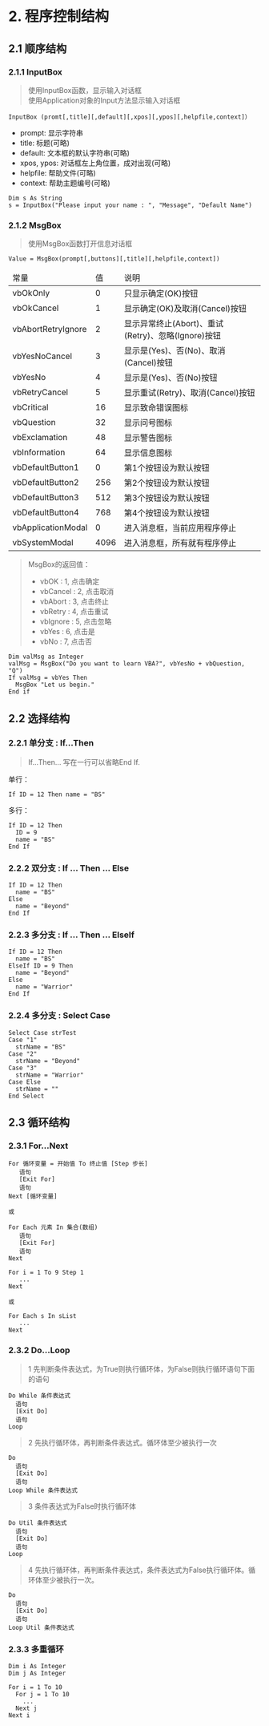 # 2. 程序控制结构

## 2.1 顺序结构

### 2.1.1 InputBox

  > 使用InputBox函数，显示输入对话框  
    使用Application对象的Input方法显示输入对话框
 
 ~~~
 InputBox (promt[,title][,default][,xpos][,ypos][,helpfile,context]）
 ~~~
 
  * prompt: 显示字符串
  * title: 标题(可略)
  * default: 文本框的默认字符串(可略)
  * xpos, ypos: 对话框左上角位置，成对出现(可略)
  * helpfile: 帮助文件(可略)
  * context: 帮助主题编号(可略)

~~~
Dim s As String
s = InputBox("Please input your name : ", "Message", "Default Name")
~~~

### 2.1.2 MsgBox

  > 使用MsgBox函数打开信息对话框

~~~
Value = MsgBox(prompt[,buttons][,title][,helpfile,context]) 
~~~

<table>
  <thead>
    <td> 常量 </td>
    <td> 值 </td>
    <td>说明</td>
  </thead>
  <tr>
    <td> vbOkOnly </td>
    <td> 0 </td>
    <td> 只显示确定(OK)按钮 </td>
  </tr>
  <tr>
    <td> vbOkCancel </td>
    <td> 1 </td>
    <td> 显示确定(OK)及取消(Cancel)按钮 </td>
  </tr>
  <tr>
    <td> vbAbortRetryIgnore </td>
    <td> 2 </td>
    <td> 显示异常终止(Abort)、重试(Retry)、忽略(Ignore)按钮 </td>
  </tr>
  <tr>
    <td> vbYesNoCancel </td>
    <td> 3 </td>
    <td> 显示是(Yes)、否(No)、取消(Cancel)按钮 </td>
  </tr>
  <tr>
    <td> vbYesNo </td>
    <td> 4 </td>
    <td> 显示是(Yes)、否(No)按钮 </td>
  </tr>
  <tr>
    <td> vbRetryCancel </td>
    <td> 5 </td>
    <td> 显示重试(Retry)、取消(Cancel)按钮  </td>
  </tr>
  <tr>
    <td> vbCritical </td>
    <td> 16 </td>
    <td> 显示致命错误图标 </td>
  </tr>
  <tr>
    <td> vbQuestion </td>
    <td> 32 </td>
    <td> 显示问号图标 </td>
  </tr>
  <tr>
    <td> vbExclamation </td>
    <td> 48 </td>
    <td> 显示警告图标 </td>
  </tr>
  <tr>
    <td> vbInformation </td>
    <td> 64 </td>
    <td> 显示信息图标 </td>
  </tr>
  <tr>
    <td> vbDefaultButton1 </td>
    <td> 0 </td>
    <td> 第1个按钮设为默认按钮 </td>
  </tr>
  <tr>
    <td> vbDefaultButton2 </td>
    <td> 256 </td>
    <td> 第2个按钮设为默认按钮 </td>
  </tr>
  <tr>
    <td> vbDefaultButton3 </td>
    <td> 512 </td>
    <td> 第3个按钮设为默认按钮 </td>
  </tr>
  <tr>
    <td> vbDefaultButton4 </td>
    <td> 768 </td>
    <td> 第4个按钮设为默认按钮 </td>
  </tr>
  <tr>
    <td> vbApplicationModal </td>
    <td> 0 </td>
    <td> 进入消息框，当前应用程序停止 </td>
  </tr>
  <tr>
    <td> vbSystemModal </td>
    <td> 4096 </td>
    <td> 进入消息框，所有就有程序停止 </td>
  </tr>
</table>


> MsgBox的返回值：  
> * vbOK : 1, 点击确定
> * vbCancel : 2, 点击取消
> * vbAbort : 3, 点击终止
> * vbRetry : 4, 点击重试
> * vbIgnore : 5, 点击忽略
> * vbYes : 6, 点击是
> * vbNo : 7, 点击否

~~~
Dim valMsg as Integer
valMsg = MsgBox("Do you want to learn VBA?", vbYesNo + vbQuestion, "Q")
If valMsg = vbYes Then
  MsgBox "Let us begin."
End if
~~~

## 2.2 选择结构

### 2.2.1 单分支 : If...Then

> If...Then... 写在一行可以省略End If.

单行：

~~~
If ID = 12 Then name = "BS"
~~~

多行：

~~~
If ID = 12 Then
  ID = 9
  name = "BS"
End If
~~~

### 2.2.2 双分支 : If ... Then ... Else

~~~
If ID = 12 Then
  name = "BS"
Else
  name = "Beyond"
End If
~~~

### 2.2.3 多分支 : If ... Then ... ElseIf

~~~
If ID = 12 Then
  name = "BS"
ElseIf ID = 9 Then
  name = "Beyond"
Else
  name = "Warrior"
End If
~~~

### 2.2.4 多分支 : Select Case

~~~
Select Case strTest
Case "1"
  strName = "BS"
Case "2"
  strName = "Beyond"
Case "3"
  strName = "Warrior"
Case Else
  strName = ""
End Select
~~~

## 2.3 循环结构

### 2.3.1 For...Next
~~~
For 循环变量 = 开始值 To 终止值 [Step 步长]
   语句
   [Exit For]
   语句
Next [循环变量]

或

For Each 元素 In 集合(数组)
   语句
   [Exit For]
   语句
Next
~~~

~~~
For i = 1 To 9 Step 1
   ...
Next

或

For Each s In sList
   ...
Next
~~~

### 2.3.2 Do...Loop

> 1 先判断条件表达式，为True则执行循环体，为False则执行循环语句下面的语句

~~~
Do While 条件表达式
  语句
  [Exit Do]
  语句
Loop
~~~

> 2 先执行循环体，再判断条件表达式。循环体至少被执行一次

~~~
Do
  语句
  [Exit Do]
  语句
Loop While 条件表达式
~~~

> 3 条件表达式为False时执行循环体

~~~
Do Util 条件表达式
  语句
  [Exit Do]
  语句
Loop
~~~

> 4 先执行循环体，再判断条件表达式，条件表达式为False执行循环体。循环体至少被执行一次。

~~~
Do
  语句
  [Exit Do]
  语句
Loop Util 条件表达式
~~~

### 2.3.3 多重循环

~~~
Dim i As Integer
Dim j As Integer

For i = 1 To 10
  For j = 1 To 10
    ...
  Next j
Next i
~~~